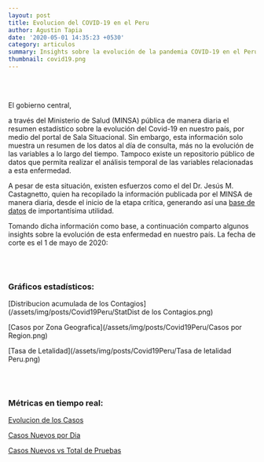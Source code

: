 ```yaml
---
layout: post
title: Evolucion del COVID-19 en el Peru
author: Agustin Tapia
date: '2020-05-01 14:35:23 +0530'
category: articulos
summary: Insights sobre la evolución de la pandemia COVID-19 en el Peru
thumbnail: covid19.png
---
```


<br/><br/>

El gobierno central, 

a través del Ministerio de Salud (MINSA) pública de manera diaria el resumen estadístico sobre la evolución del Covid-19 en nuestro país, por medio del portal de Sala Situacional. Sin embargo, esta información solo muestra un resumen de los datos al día de consulta, más no la evolución de las variables a lo largo del tiempo. Tampoco existe un repositorio público de datos que permita realizar el análisis temporal de las variables relacionadas a esta enfermedad.

A pesar de esta situación, existen esfuerzos como el del Dr. Jesús M. Castagnetto, quien ha recopilado la información publicada por el MINSA de manera diaria, desde el inicio de la etapa crítica, generando así una [base de datos](https://github.com/jmcastagnetto/covid-19-peru-data) de importantísima utilidad.

Tomando dicha información como base, a continuación comparto algunos insights sobre la evolución de esta enfermedad en nuestro país. La fecha de corte es el 1 de mayo de 2020:

<br/><br/>

### **Gráficos estadísticos:**

[Distribucion acumulada de los Contagios](/assets/img/posts/Covid19Peru/StatDist de los Contagios.png)

[Casos por Zona Geografica](/assets/img/posts/Covid19Peru/Casos por Region.png)

[Tasa de Letalidad](/assets/img/posts/Covid19Peru/Tasa de letalidad Peru.png)

<br/><br/>

### **Métricas en tiempo real:**

[Evolucion de los Casos](/assets/img/posts/Covid19Peru/evolucion-de-casos.html)

[Casos Nuevos por Dia](/assets/img/posts/Covid19Peru/casos-por-dia.html)

[Casos Nuevos vs Total de Pruebas](/assets/img/posts/Covid19Peru/casos-nuevos-vs-total.html)